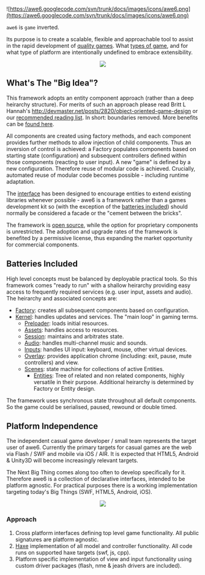 ![https://awe6.googlecode.com/svn/trunk/docs/images/icons/awe6.png](https://awe6.googlecode.com/svn/trunk/docs/images/icons/awe6.png)

`awe6` is `game` inverted.

Its purpose is to create a scalable, flexible and approachable tool to assist in the rapid development of [quality games](DeveloperGallery.md).  What [types of game](GameGenres.md), and for what type of platform are intentionally undefined to embrace extensibility.

<p align='center'><a href='http://code.google.com/p/awe6/wiki/DeveloperGallery'><img src='https://awe6.googlecode.com/svn/trunk/docs/images/gamesThumbs.jpg' /></a></p>

## What's The "Big Idea"? ##

This framework adopts an entity component approach (rather than a deep heirarchy structure).  For merits of such an approach please read Britt L Hannah's http://devmaster.net/posts/2820/object-oriented-game-design or our [recommended reading list](ReadingList.md).  In short: boundaries removed.  More benefits can be [found here](DeveloperBenefits.md).

All components are created using factory methods, and each component provides further methods to allow injection of child components.  Thus an inversion of control is achieved: a Factory populates components based on starting state (configuration) and subsequent controllers defined within those components (reacting to user input).  A new "game" is defined by a new configuration.  Therefore reuse of modular code is achieved.  Crucially, automated reuse of modular code becomes possible - including runtime adaptation.

The [interface](https://awe6.googlecode.com/svn/tags/api/index.html) has been designed to encourage entities to extend existing libraries whenever possible - awe6 is a framework rather than a games development kit so (with the exception of the [batteries included](ProjectObjectives#Batteries_included.md)) should normally be considered a facade or the "cement between the bricks".

The framework is [open source](http://www.opensource.org/licenses/mit-license.php), while the option for proprietary components is unrestricted.  The adoption and upgrade rates of the framework is benefited by a permissive license, thus expanding the market opportunity for commercial components.

## Batteries Included ##

High level concepts must be balanced by deployable practical tools.  So this framework comes "ready to run" with a shallow heirarchy providing easy access to frequently required services (e.g. user input, assets and audio).  The heirarchy and associated concepts are:

<p align='center'><wiki:gadget url="https://awe6.googlecode.com/svn/trunk/docs/awe6OverviewImagemapGadget.xml?dc=3" border="0" width="800" height="620" /></p>

  * [Factory](ComponentFactory.md): creates all subsequent components based on configuration.
  * [Kernel](ComponentKernel.md): handles updates and services.  The "main loop" in gaming terms.
    * [Preloader](ComponentPreloader.md): loads initial resources.
    * [Assets](ComponentAssets.md): handles access to resources.
    * [Session](ComponentSession.md): maintains and arbitrates state.
    * [Audio](ComponentAudio.md): handles multi-channel music and sounds.
    * [Inputs](ComponentInputs.md): handles UI input: keyboard, mouse, other virtual devices.
    * [Overlay](ComponentOverlay.md): provides application chrome (including: exit, pause, mute controllers) and view.
    * [Scenes](ComponentScene.md): state machine for collections of active Entities.
      * [Entities](ComponentEntity.md): Tree of related and non related components, highly versatile in their purpose.  Additional heirarchy is determined by Factory or Entity design.

The framework uses synchronous state throughout all default components.  So the game could be serialised, paused, rewound or double timed.

## Platform Independence ##

The independent casual game developer / small team represents the target user of awe6.  Currently the primary targets for casual games are the web via Flash / SWF and mobile via iOS / AIR.  It is expected that HTML5, Android & Unity3D will become increasingly relevant targets.

The Next Big Thing comes along too often to develop specifically for it.  Therefore awe6 is a collection of declarative interfaces, intended to be platform agnostic.  For practical purposes there is a working implementation targeting today's Big Things (SWF, HTML5, Android, iOS).

<p align='center'><img src='https://awe6.googlecode.com/svn/trunk/docs/images/platformLogos.png' /></p>

### Approach ###

  1. Cross platform interfaces defining top level game functionality. All public signatures are platform agnostic.
  1. [Haxe](http://www.haxe.org) implementation of all model and controller functionality.  All code runs on supported haxe targets (swf, js, cpp).
  1. Platform specific implementation of view and input functionality using custom driver packages (flash, nme & jeash drivers are included).